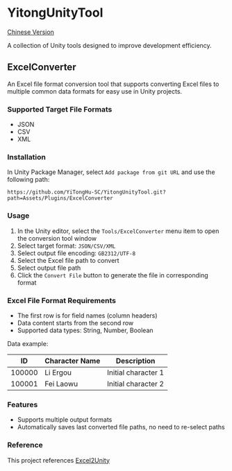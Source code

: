 # YitongUnityTool

[Chinese Version](Readme.md)

A collection of Unity tools designed to improve development efficiency.

## ExcelConverter

An Excel file format conversion tool that supports converting Excel files to multiple common data formats for easy use in Unity projects.

### Supported Target File Formats

- JSON
- CSV
- XML

### Installation

In Unity Package Manager, select `Add package from git URL` and use the following path:

```
https://github.com/YiTongHu-SC/YitongUnityTool.git?path=Assets/Plugins/ExcelConverter
```

### Usage

1. In the Unity editor, select the `Tools/ExcelConverter` menu item to open the conversion tool window
2. Select target format: `JSON/CSV/XML`
3. Select output file encoding: `GB2312/UTF-8`
4. Select the Excel file path to convert
5. Select output file path
6. Click the `Convert File` button to generate the file in corresponding format

### Excel File Format Requirements

- The first row is for field names (column headers)
- Data content starts from the second row
- Supported data types: String, Number, Boolean

Data example:

| ID     | Character Name | Description  |
|--------|----------------|--------------|
| 100000 | Li Ergou       | Initial character 1 |
| 100001 | Fei Laowu      | Initial character 2 |

### Features

- Supports multiple output formats
- Automatically saves last converted file paths, no need to re-select paths

### Reference

This project references [Excel2Unity](https://github.com/qinyuanpei/Excel2Unity.git)